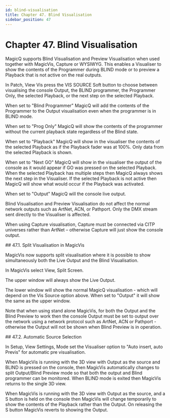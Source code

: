 ```yaml
---
id: blind-visualisation
title: Chapter 47. Blind Visualisation
sidebar_position: 47
---
```


# Chapter 47. Blind Visualisation
<p>
    MagicQ supports Blind Visualisation and Preview Visualisation when used together with MagicVis, Capture or WYSIWYG. This enables a
    Visualiser to show the contents of the Programmer during BLIND mode or to preview a Playback that is not active on the real outputs.
</p>
<p>
    In Patch, View Vis press the VIS SOURCE Soft button to choose between visualising the console Output, the BLIND programmer, the
    Programmer Only, the selected Playback, or the next step on the selected Playback.
</p>
<p>
    When set to "Blind Programmer" MagicQ will add the contents of the Programmer to the Output visualisation even when the programmer is in
    BLIND mode.
</p>
<p>
    When set to "Prog Only" MagicQ will show the contents of the programmer without the current playback state regardless of the Blind
    state.
</p>
<p>
    When set to "Playback" MagicQ will show in the visualiser the contents of the selected Playback as if the Playback fader was at 100%.
    Only data from the selected Playback is shown.
</p>
<p>
    When set to "Next GO" MagicQ will show in the visualiser the output of the console as it would appear if GO was pressed on the selected
    Playback. When the selected Playback has multiple steps then MagicQ always shows the next step in the Visualiser. If the selected
    Playback is not active then MagicQ will show what would occur if the Playback was activated.
</p>
<p>When set to "Output" MagicQ will the console live output.</p>
<p>
    Blind Visualisation and Preview Visualisation do not affect the normal network outputs such as ArtNet, ACN, or Pathport. Only the DMX
    stream sent directly to the Visualiser is affected.
</p>
<p>
    When using Capture visualisation, Capture must be connected via CITP universes rather than ArtNet – otherwise Capture will just show the
    console output.
</p>
<div class="section">
    ## 47.1. Split Visualisation in MagicVis
    <p>
        MagicVis now supports split visualisation where it is possible to show simultaneously both the Live Output and the Blind
        Visualisation.
    </p>
    <p>In MagicVis select View, Split Screen.</p>
    <p>The upper window will always show the Live Output.</p>
    <p>
        The lower window will show the normal MagicQ visualisation - which will depend on the Vis Source option above. When set to "Output"
        it will show the same as the upper window.
    </p>
    <p>
        Note that when using stand alone MagicVis, for both the Output and the Blind Preview to work then the console Output must be set to
        output over the network using a network protocol such as ArtNet, ACN or Pathport - otherwise the Output will not be shown when Blind
        Preview is in operation.
    </p>
</div>
<div class="section">
    ## 47.2. Automatic Source Selection
    <p>In Setup, View Settings, Mode set the Visualiser option to "Auto insert, auto Previs" for automatic pre visualisation.</p>
    <p>
        When MagicVis is running with the 3D view with Output as the source and BLIND is pressed on the console, then MagicVis automatically
        changes to split Output/Blind Preview mode so that both the output and Blind programmer can be monitored. When BLIND mode is exited
        then MagicVis returns to the single 3D view.
    </p>
    <p>
        When MagicVis is running with the 3D view with Output as the source, and a S button is held on the console then MagicVis will change
        temporarily to show the contents of the Playback rather than the Output. On releasing the S button MagicVis reverts to showing the
        Output.
    </p>
</div>
